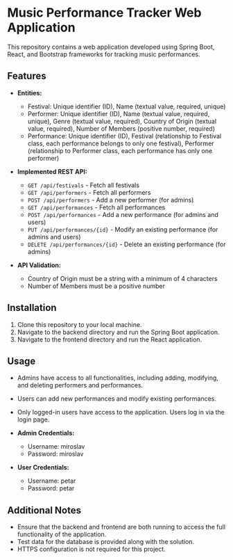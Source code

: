 # Music Performance Tracker Web Application

This repository contains a web application developed using Spring Boot, React, and Bootstrap frameworks for tracking music performances.

## Features

- **Entities:**
  - Festival: Unique identifier (ID), Name (textual value, required, unique)
  - Performer: Unique identifier (ID), Name (textual value, required, unique), Genre (textual value, required), Country of Origin (textual value, required), Number of Members (positive number, required)
  - Performance: Unique identifier (ID), Festival (relationship to Festival class, each performance belongs to only one festival), Performer (relationship to Performer class, each performance has only one performer)

- **Implemented REST API:**
  - `GET /api/festivals` - Fetch all festivals
  - `GET /api/performers` - Fetch all performers
  - `POST /api/performers` - Add a new performer (for admins)
  - `GET /api/performances` - Fetch all performances
  - `POST /api/performances` - Add a new performance (for admins and users)
  - `PUT /api/performances/{id}` - Modify an existing performance (for admins and users)
  - `DELETE /api/performances/{id}` - Delete an existing performance (for admins)

- **API Validation:**
  - Country of Origin must be a string with a minimum of 4 characters
  - Number of Members must be a positive number

## Installation

1. Clone this repository to your local machine.
2. Navigate to the backend directory and run the Spring Boot application.
3. Navigate to the frontend directory and run the React application.

## Usage

- Admins have access to all functionalities, including adding, modifying, and deleting performers and performances.
- Users can add new performances and modify existing performances.
- Only logged-in users have access to the application. Users log in via the login page.

- **Admin Credentials:**
    - Username: miroslav
    - Password: miroslav

- **User Credentials:**
    - Username: petar
    - Password: petar

## Additional Notes

- Ensure that the backend and frontend are both running to access the full functionality of the application.
- Test data for the database is provided along with the solution.
- HTTPS configuration is not required for this project.



